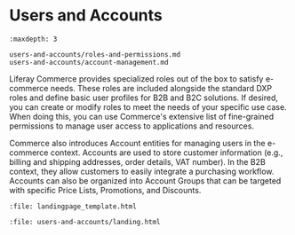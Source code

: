 # Users and Accounts

```{toctree}
:maxdepth: 3

users-and-accounts/roles-and-permissions.md
users-and-accounts/account-management.md
```

Liferay Commerce provides specialized roles out of the box to satisfy e-commerce needs. These roles are included alongside the standard DXP roles and define basic user profiles for B2B and B2C solutions. If desired, you can create or modify roles to meet the needs of your specific use case. When doing this, you can use Commerce's extensive list of fine-grained permissions to manage user access to applications and resources.

Commerce also introduces Account entities for managing users in the e-commerce context. Accounts are used to store customer information (e.g., billing and shipping addresses, order details, VAT number). In the B2B context, they allow customers to easily integrate a purchasing workflow. Accounts can also be organized into Account Groups that can be targeted with specific Price Lists, Promotions, and Discounts.

```{raw} html
:file: landingpage_template.html
```

```{raw} html
:file: users-and-accounts/landing.html
```
